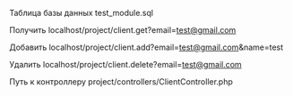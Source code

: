 Таблица базы данных test_module.sql

Получить localhost/project/client.get?email=test@gmail.com

Добавить localhost/project/client.add?email=test@gmail.com&name=test

Удалить localhost/project/client.delete?email=test@gmail.com

Путь к контроллеру project/controllers/ClientController.php
